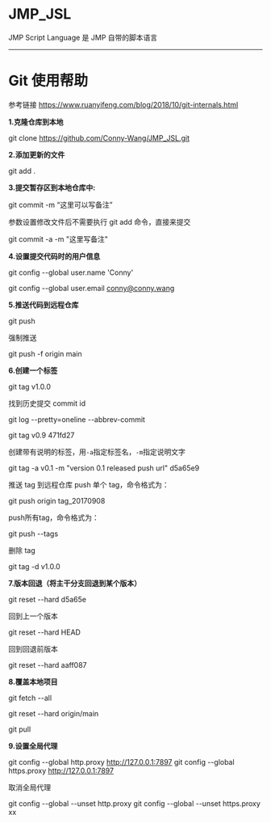 # JMP_JSL
JMP Script Language 是 JMP 自带的脚本语言

------

# Git 使用帮助

参考链接 https://www.ruanyifeng.com/blog/2018/10/git-internals.html

**1.克隆仓库到本地**

git clone https://github.com/Conny-Wang/JMP_JSL.git

**2.添加更新的文件**

git add .

**3.提交暂存区到本地仓库中:**

git  commit -m “这里可以写备注”

参数设置修改文件后不需要执行 git add 命令，直接来提交

 git commit -a -m  "这里写备注"

**4.设置提交代码时的用户信息**

git config --global user.name 'Conny'

git config --global user.email conny@conny.wang

**5.推送代码到远程仓库**

git push

强制推送

git push -f origin main

**6.创建一个标签**

git tag v1.0.0

找到历史提交 commit id

git log --pretty=oneline --abbrev-commit

git  tag v0.9 471fd27

创建带有说明的标签，用`-a`指定标签名，`-m`指定说明文字

git tag -a v0.1 -m "version 0.1 released push url" d5a65e9

推送 tag 到远程仓库 push 单个 tag，命令格式为：

git push origin tag_20170908

push所有tag，命令格式为：

git push --tags

删除 tag

git tag -d v1.0.0

**7.版本回退（将主干分支回退到某个版本）**

git reset --hard d5a65e

回到上一个版本

git  reset  --hard HEAD

 回到回退前版本

git reset --hard aaff087

**8.覆盖本地项目**

git fetch --all

git reset --hard origin/main

git pull

**9.设置全局代理**

git config --global http.proxy http://127.0.0.1:7897
git config --global https.proxy http://127.0.0.1:7897

取消全局代理

git config --global --unset http.proxy
git config --global --unset https.proxy
xx
